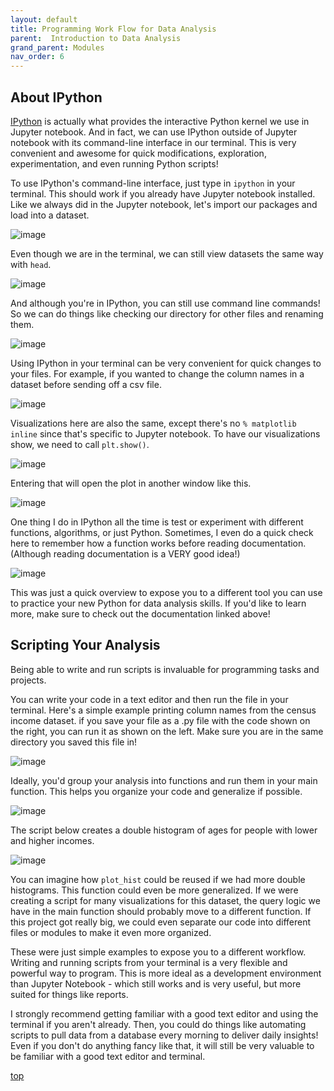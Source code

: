 ```yaml
---
layout: default
title: Programming Work Flow for Data Analysis
parent:  Introduction to Data Analysis
grand_parent: Modules
nav_order: 6
---
```

## About IPython

[IPython](http://ipython.org/) is actually what provides the interactive Python kernel we use in Jupyter notebook. And in fact, we can use IPython outside of Jupyter notebook with its command-line interface in our terminal. This is very convenient and awesome for quick modifications, exploration, experimentation, and even running Python scripts!


To use IPython's command-line interface, just type in `ipython` in your terminal. This should work if you already have Jupyter notebook installed. Like we always did in the Jupyter notebook, let's import our packages and load into a dataset.

![image](https://video.udacity-data.com/topher/2017/October/59dcd9af_ipython-a1/ipython-a1.png)

Even though we are in the terminal, we can still view datasets the same way with `head`.

![image](https://video.udacity-data.com/topher/2017/October/59dcd9cd_ipython-a2/ipython-a2.png)

And although you're in IPython, you can still use command line commands! So we can do things like checking our directory for other files and renaming them.

![image](https://video.udacity-data.com/topher/2017/October/59dcc4cf_ipython-a3/ipython-a3.png)

Using IPython in your terminal can be very convenient for quick changes to your files. For example, if you wanted to change the column names in a dataset before sending off a csv file.

![image](https://video.udacity-data.com/topher/2017/October/59dcc4d9_ipython-a4/ipython-a4.png)

Visualizations here are also the same, except there's no `% matplotlib inline` since that's specific to Jupyter notebook. To have our visualizations show, we need to call `plt.show()`.

![image](https://video.udacity-data.com/topher/2017/October/59dcc4e4_ipython-a5/ipython-a5.png)

Entering that will open the plot in another window like this.

![image](https://video.udacity-data.com/topher/2017/October/59dcc509_ipython-a6/ipython-a6.png)

One thing I do in IPython all the time is test or experiment with different functions, algorithms, or just Python. Sometimes, I even do a quick check here to remember how a function works before reading documentation. (Although reading documentation is a VERY good idea!)

![image](https://video.udacity-data.com/topher/2017/October/59dcc514_ipython-a7/ipython-a7.png)

This was just a quick overview to expose you to a different tool you can use to practice your new Python for data analysis skills. If you'd like to learn more, make sure to check out the documentation linked above!

## Scripting Your Analysis
Being able to write and run scripts is invaluable for programming tasks and projects.

You can write your code in a text editor and then run the file in your terminal. Here's a simple example printing column names from the census income dataset. if you save your file as a .py file with the code shown on the right, you can run it as shown on the left. Make sure you are in the same directory you saved this file in!

![image](https://video.udacity-data.com/topher/2017/October/59dd0e0c_script-columns-simple/script-columns-simple.png)

Ideally, you'd group your analysis into functions and run them in your main function. This helps you organize your code and generalize if possible.

![image](https://video.udacity-data.com/topher/2017/October/59dd0e1a_script-columns-functions/script-columns-functions.png)

The script below creates a double histogram of ages for people with lower and higher incomes.

![image](https://video.udacity-data.com/topher/2017/October/59dd0f08_script-plot/script-plot.png)

You can imagine how `plot_hist` could be reused if we had more double histograms. This function could even be more generalized. If we were creating a script for many visualizations for this dataset, the query logic we have in the main function should probably move to a different function. If this project got really big, we could even separate our code into different files or modules to make it even more organized.

These were just simple examples to expose you to a different workflow. Writing and running scripts from your terminal is a very flexible and powerful way to program. This is more ideal as a development environment than Jupyter Notebook - which still works and is very useful, but more suited for things like reports.

I strongly recommend getting familiar with a good text editor and using the terminal if you aren't already. Then, you could do things like automating scripts to pull data from a database every morning to deliver daily insights! Even if you don't do anything fancy like that, it will still be very valuable to be familiar with a good text editor and terminal.

[top](#)
